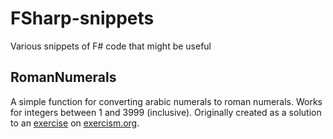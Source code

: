 # FSharp-snippets
Various snippets of F# code that might be useful

## RomanNumerals
A simple function for converting arabic numerals to roman numerals. Works for integers between 1 and 3999 (inclusive). Originally created as a solution to an [exercise](https://exercism.org/tracks/fsharp/exercises/roman-numerals) on [exercism.org](https://exercism.org/).
